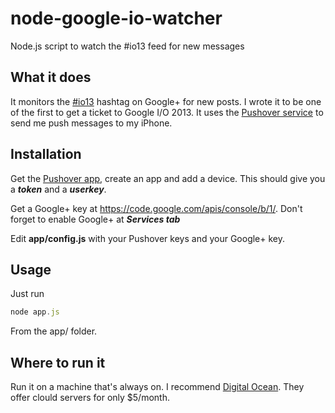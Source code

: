 node-google-io-watcher
======================

Node.js script to watch the #io13 feed for new messages

## What it does ##
It monitors the [#io13](https://plus.google.com/s/%23io13) hashtag on Google+ for new posts. I wrote it to be one of the first to get a ticket to Google I/O 2013. It uses the [Pushover service](https://pushover.net/) to send me push messages to my iPhone.

## Installation ##
Get the [Pushover app](https://pushover.net/), create an app and add a device. This should give you a ***token*** and a ***userkey***.

Get a Google+ key at https://code.google.com/apis/console/b/1/. Don't forget to enable Google+ at ***Services tab***

Edit __app/config.js__ with your Pushover keys and your Google+ key.

## Usage ##
Just run

```js
node app.js
```

From the app/ folder.

## Where to run it ##
Run it on a machine that's always on. I recommend [Digital Ocean](http://www.digitalocean.com). They offer clould servers for only $5/month.
